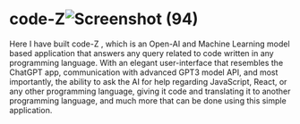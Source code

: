 # code-Z![Screenshot (94)](https://user-images.githubusercontent.com/101015989/218316798-628e4661-60c0-45cf-b2a7-b8577f95fa68.png)


Here I have built code-Z , which is an Open-AI and Machine Learning model based application that answers any query related to code written in any programming language. With an elegant user-interface that resembles the ChatGPT app, communication with advanced GPT3 model API, and most importantly, the ability to ask the AI for help regarding JavaScript, React, or any other programming language, giving it code and translating it to another programming language, and much more that can be done using this simple application. 
